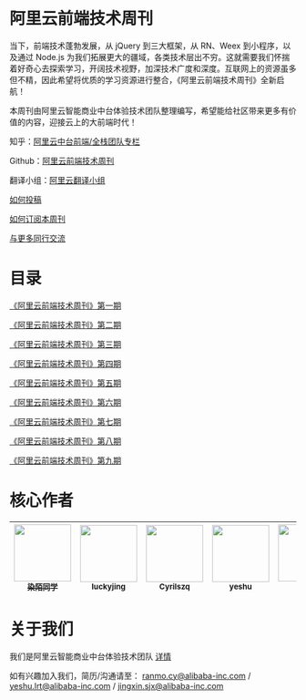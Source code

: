 # 阿里云前端技术周刊

当下，前端技术蓬勃发展，从 jQuery 到三大框架，从 RN、Weex 到小程序，以及通过 Node.js 为我们拓展更大的疆域，各类技术层出不穷。这就需要我们怀揣着好奇心去探索学习，开阔技术视野，加深技术广度和深度。互联网上的资源虽多但不精，因此希望将优质的学习资源进行整合，《阿里云前端技术周刊》全新启航！

本周刊由阿里云智能商业中台体验技术团队整理编写，希望能给社区带来更多有价值的内容，迎接云上的大前端时代！

知乎：[阿里云中台前端/全栈团队专栏](https://zhuanlan.zhihu.com/aliyun)

Github：[阿里云前端技术周刊](https://github.com/aliyunfe/weekly)

翻译小组：[阿里云翻译小组](https://github.com/dawn-plex/translate)

[如何投稿](https://github.com/aliyunfe/weekly/issues/new)

[如何订阅本周刊](./subscribe.md)

[与更多同行交流](./communication.md)

# 目录

[《阿里云前端技术周刊》第一期](./weekly/《阿里云前端技术周刊》第一期.md)

[《阿里云前端技术周刊》第二期](./weekly/《阿里云前端技术周刊》第二期.md)

[《阿里云前端技术周刊》第三期](./weekly/《阿里云前端技术周刊》第三期.md)

[《阿里云前端技术周刊》第四期](./weekly/《阿里云前端技术周刊》第四期.md)

[《阿里云前端技术周刊》第五期](./weekly/《阿里云前端技术周刊》第五期.md)

[《阿里云前端技术周刊》第六期](./weekly/《阿里云前端技术周刊》第六期.md)

[《阿里云前端技术周刊》第七期](./weekly/《阿里云前端技术周刊》第七期.md)

[《阿里云前端技术周刊》第八期](./weekly/《阿里云前端技术周刊》第八期.md)

[《阿里云前端技术周刊》第九期](./weekly/《阿里云前端技术周刊》第九期.md)

# 核心作者

<!-- ALL-CONTRIBUTORS-LIST:START - Do not remove or modify this section -->
<!-- prettier-ignore -->
| [<img src="https://avatars1.githubusercontent.com/u/17812136?s=400&u=cf4180567729f3fe7b3cbae7d7813fd48af21f8b&v=4" width="100px;"/><br /><sub><b>染陌同学</b></sub>](https://github.com/answershuto) | [<img src="https://avatars1.githubusercontent.com/u/7669565?s=400&v=4" width="100px;"/><br /><sub><b>luckyjing</b></sub>](https://github.com/luckyjing) | [<img src="https://avatars0.githubusercontent.com/u/17585588?s=400&v=4" width="100px;"/><br /><sub><b>Cyrilszq</b></sub>](https://github.com/Cyrilszq) | [<img src="https://avatars3.githubusercontent.com/u/13093537?s=400&v=4" width="100px;"/><br /><sub><b>yeshu</b></sub>](https://github.com/xdlrt) | [<img src="https://avatars0.githubusercontent.com/u/927118?s=400&v=4" width="100px;"/><br /><sub><b>山河</b></sub>](https://github.com/lianmin) | [<img src="https://avatars3.githubusercontent.com/u/7887063?s=400&v=4" width="100px;"/><br /><sub><b>ruohuan</b></sub>](https://github.com/ruohuan) | [<img src="https://avatars2.githubusercontent.com/u/854370?s=400&v=4" width="100px;"/><br /><sub><b>前山</b></sub>](https://github.com/xiaoshan5733) |
| :---: | :---: | :---: | :---: | :---: | :---: | :---: |
<!-- ALL-CONTRIBUTORS-LIST:END -->

# 关于我们

我们是阿里云智能商业中台体验技术团队 [详情](https://github.com/aliyunfe/weekly/blob/master/about.md)

如有兴趣加入我们，简历/沟通请至： ranmo.cy@alibaba-inc.com / yeshu.lrt@alibaba-inc.com / jingxin.sjx@alibaba-inc.com

